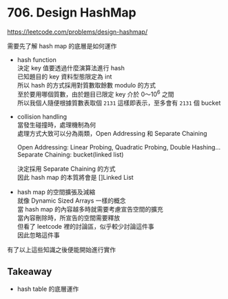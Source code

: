 # 706. Design HashMap

<https://leetcode.com/problems/design-hashmap/>

需要先了解 hash map 的底層是如何運作

- hash function  
  決定 key 值要透過什麼演算法進行 hash  
  已知題目的 key 資料型態限定為 int  
  所以 hash 的方式採用對質數取餘數 modulo 的方式  
  至於要用哪個質數，由於題目已限定 key 介於 $0 ～ 10^6$ 之間  
  所以我個人隨便根據質數表取個 `2131`
  這樣即表示，至多會有 `2131` 個 bucket
- collision handling  
  當發生碰撞時，處理機制為何  
  處理方式大致可以分為兩類，Open Addressing 和 Separate Chaining

  Open Addressing: Linear Probing, Quadratic Probing, Double Hashing...  
  Separate Chaining: bucket(linked list)

  決定採用 Separate Chaining 的方式  
  因此 hash map 的本質將會是 []Linked List
- hash map 的空間擴張及減縮  
  就像 Dynamic Sized Arrays 一樣的概念  
  當 hash map 的內容越多時就需要考慮宣告空間的擴充  
  當內容刪除時，所宣告的空間需要釋放  
  但看了 leetcode 裡的討論區，似乎較少討論這件事  
  因此忽略這件事

有了以上這些知識之後便能開始進行實作

## Takeaway

- hash table 的底層運作
